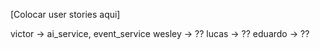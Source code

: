 [Colocar user stories aqui]


victor -> ai_service, event_service
wesley -> ??
lucas -> ??
eduardo -> ??